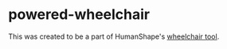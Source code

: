 # powered-wheelchair

This was created to be a part of HumanShape's [wheelchair tool](https://humanshape.org/WheelchairTool/). 
